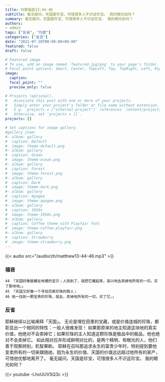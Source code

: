 ```yaml
---
title: 玛窦福音13:44-46
subtitle: 毫无疑问，天国是珍宝，可惜很多人不识这珍宝。 我的眼光如何？
summary: 毫无疑问，天国是珍宝，可惜很多人不识这珍宝。 我的眼光如何？
authors:
- admin
tags: ["反省", "玛窦"]
categories: ["圣言"]
date: "2021-07-28T00:00:00+08:00"
featured: false
draft: false

# Featured image
# To use, add an image named `featured.jpg/png` to your page's folder.
# Focal point options: Smart, Center, TopLeft, Top, TopRight, Left, Right, BottomLeft, Bottom, BottomRight
image:
  caption:
  focal_point: ""
  preview_only: false

# Projects (optional).
#   Associate this post with one or more of your projects.
#   Simply enter your project's folder or file name without extension.
#   E.g. `projects = ["internal-project"]` references `content/project/deep-learning/index.md`.
#   Otherwise, set `projects = []`.
projects: []

# Set captions for image gallery.
#gallery_item:
#- album: gallery
#  caption: Default
#  image: theme-default.png
#- album: gallery
#  caption: Ocean
#  image: theme-ocean.png
#- album: gallery
#  caption: Forest
#  image: theme-forest.png
#- album: gallery
#  caption: Dark
#  image: theme-dark.png
#- album: gallery
#  caption: Apogee
#  image: theme-apogee.png
#- album: gallery
#  caption: 1950s
#  image: theme-1950s.png
#- album: gallery
#  caption: Coffee theme with Playfair font
#  image: theme-coffee-playfair.png
#- album: gallery
#  caption: Strawberry
#  image: theme-strawberry.png
---
```


{{< audio src="/audio/zh/matthew13-44-46.mp3" >}}

### 福音
```
44 「天国好像是藏在地裡的宝贝；人找到了，就把它藏起来，高兴地去卖掉他所有的一切，买了那块地。」
45 「天国又好像一个寻找完美珍珠的商人；
46 他一找到一颗宝贵的珍珠，就去，卖掉他所有的一切，买了它。」
```

### 反省
耶稣继续以比喻阐释「天国」。 无论是埋在田里的宝藏，或是价值连城的珍珠，都彰显出一个相同的特性：一般人很难发现！ 如果那原来的地主知道这块地的真实价值，他绝对不会卖掉它；如果珍珠的主人知道这颗珍珠是极品中的极品，他也绝对不会卖掉它。 如此相对应并形成鲜明对比的，是两个精明、有眼光的人，他们善于观察辨别，机智果断。 耶稣在召叫那追求永生的富贵少年时，特别提到要他变卖所有的一切来跟随祂，因为永生的价值、天国的价值远远超过他所有的家产，可惜他忧郁地离开了。 毫无疑问，天国是珍宝，可惜很多人不识这珍宝。 我的眼光如何？

{{< youtube -LhoUUVSQ3c >}}
